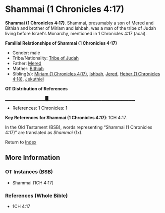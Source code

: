 # Shammai (1 Chronicles 4:17)
**Shammai (1 Chronicles 4:17)**. 
Shammai, presumably a son of Mered and Bithiah and brother of Miriam and Ishbah, was a man of the tribe of Judah living before Israel's Monarchy, mentioned in 1 Chronicles 4:17 (acai). 




**Familial Relationships of Shammai (1 Chronicles 4:17)**


* Gender: male
* Tribe/Nationality: [Tribe of Judah](../../../groups/md/acai/Judah.md)
* Father: [Mered](Mered.md)
* Mother: [Bithiah](Bithiah.md)
* Sibling(s): [Miriam (1 Chronicles 4:17)](Miriam.2.md), [Ishbah](Ishbah.md), [Jered](Jered.md), [Heber (1 Chronicles 4:18)](Heber.3.md), [Jekuthiel](Jekuthiel.md)


**OT Distribution of References**

▁▁▁▁▁▁▁▁▁▁▁▁█▁▁▁▁▁▁▁▁▁▁▁▁▁▁▁▁▁▁▁▁▁▁▁▁▁▁
* References: 1 Chronicles: 1



**Key References for Shammai (1 Chronicles 4:17)**: 
1CH 4:17. 


In the Old Testament (BSB), words representing “Shammai (1 Chronicles 4:17)” are translated as 
*Shammai* (1x). 




Return to [Index](00-Index.md)

## More Information

### OT Instances (BSB)

* Shammai (1CH 4:17)



### References (Whole Bible)

* 1CH 4:17




